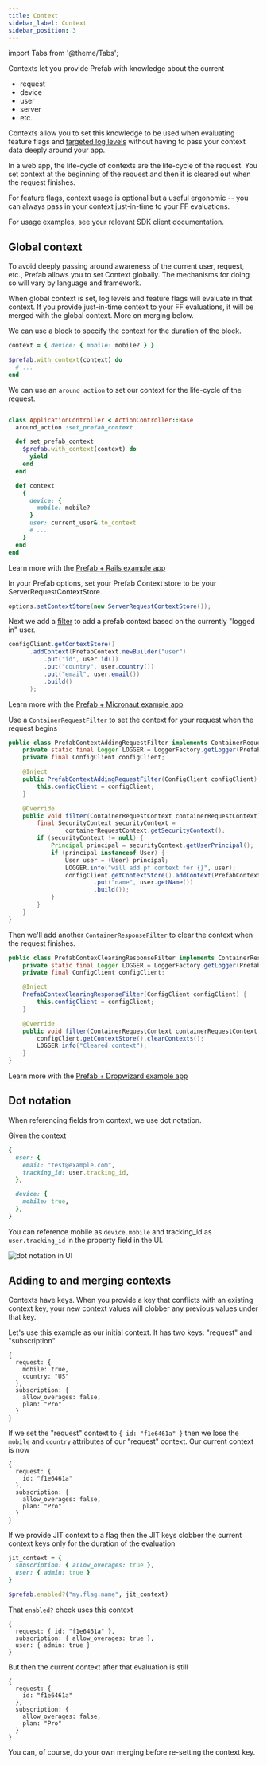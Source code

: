 ```yaml
---
title: Context
sidebar_label: Context
sidebar_position: 3
---
```


import Tabs from '@theme/Tabs';

Contexts let you provide Prefab with knowledge about the current

- request
- device
- user
- server
- etc.

Contexts allow you to set this knowledge to be used when evaluating feature flags and [targeted log levels](./targeted-log-levels) without having to pass your context data deeply around your app.

In a web app, the life-cycle of contexts are the life-cycle of the request. You set context at the beginning of the request and then it is cleared out when the request finishes.

For feature flags, context usage is optional but a useful ergonomic -- you can always pass in your context just-in-time to your FF evaluations.

For usage examples, see your relevant SDK client documentation.

## Global context

To avoid deeply passing around awareness of the current user, request, etc., Prefab allows you to set Context globally. The mechanisms for doing so will vary by language and framework.

When global context is set, log levels and feature flags will evaluate in that context. If you provide just-in-time context to your FF evaluations, it will be merged with the global context. More on merging below.

<Tabs groupId="lang">
<TabItem value="ruby" label="Ruby">

We can use a block to specify the context for the duration of the block.

```ruby
context = { device: { mobile: mobile? } }

$prefab.with_context(context) do
  # ...
end
```

</TabItem>
<TabItem value="ror" label="Ruby on Rails">

We can use an `around_action` to set our context for the life-cycle of the request.

```ruby

class ApplicationController < ActionController::Base
  around_action :set_prefab_context

  def set_prefab_context
    $prefab.with_context(context) do
      yield
    end
  end

  def context
    {
      device: {
        mobile: mobile?
      }
      user: current_user&.to_context
      # ...
    }
  end
end

```

Learn more with the [Prefab + Rails example app](https://github.com/prefab-cloud/example-rails-app)

</TabItem>

<TabItem value="micronaut" label="Micronaut">

In your Prefab options, set your Prefab Context store to be your ServerRequestContextStore.

```java
options.setContextStore(new ServerRequestContextStore());
```

Next we add a [filter](https://github.com/prefab-cloud/example-micronaut-app/blob/configure-prefab-context/src/main/java/com/example/prefab/PrefabContextFilter.java) to add a prefab context based on the currently "logged in" user.

```java
configClient.getContextStore()
      .addContext(PrefabContext.newBuilder("user")
          .put("id", user.id())
          .put("country", user.country())
          .put("email", user.email())
          .build()
      );
```

Learn more with the [Prefab + Micronaut example app](https://github.com/prefab-cloud/example-micronaut-app)

</TabItem>

<TabItem value="dropwizard" label="Dropwizard">

Use a `ContainerRequestFilter` to set the context for your request when the request begins

```java
public class PrefabContextAddingRequestFilter implements ContainerRequestFilter {
    private static final Logger LOGGER = LoggerFactory.getLogger(PrefabContextAddingRequestFilter.class);
    private final ConfigClient configClient;

    @Inject
    public PrefabContextAddingRequestFilter(ConfigClient configClient) {
        this.configClient = configClient;
    }

    @Override
    public void filter(ContainerRequestContext containerRequestContext) throws IOException {
        final SecurityContext securityContext =
                containerRequestContext.getSecurityContext();
        if (securityContext != null) {
            Principal principal = securityContext.getUserPrincipal();
            if (principal instanceof User) {
                User user = (User) principal;
                LOGGER.info("will add pf context for {}", user);
                configClient.getContextStore().addContext(PrefabContext.newBuilder("User")
                        .put("name", user.getName())
                        .build());
            }
        }
    }
}
```

Then we'll add another `ContainerResponseFilter` to clear the context when the request finishes.

```java
public class PrefabContexClearingResponseFilter implements ContainerResponseFilter {
    private static final Logger LOGGER = LoggerFactory.getLogger(PrefabContexClearingResponseFilter.class);
    private final ConfigClient configClient;

    @Inject
    PrefabContexClearingResponseFilter(ConfigClient configClient) {
        this.configClient = configClient;
    }

    @Override
    public void filter(ContainerRequestContext containerRequestContext, ContainerResponseContext containerResponseContext) throws IOException {
        configClient.getContextStore().clearContexts();
        LOGGER.info("Cleared context");
    }
}
```

Learn more with the [Prefab + Dropwizard example app](https://github.com/prefab-cloud/example-dropwizard-app)

</TabItem>
</Tabs>

## Dot notation

When referencing fields from context, we use dot notation.

Given the context

```ruby
{
  user: {
    email: "test@example.com",
    tracking_id: user.tracking_id,
  },

  device: {
    mobile: true,
  },
}
```

You can reference mobile as `device.mobile` and tracking_id as `user.tracking_id` in the property field in the UI.

![dot notation in UI](/img/docs/explanations/dot-notation.png)

## Adding to and merging contexts

Contexts have keys. When you provide a key that conflicts with an existing context key, your new context values will clobber any previous values under that key.

Let's use this example as our initial context. It has two keys: "request" and "subscription"

```
{
  request: {
    mobile: true,
    country: "US"
  },
  subscription: {
    allow_overages: false,
    plan: "Pro"
  }
}
```

If we set the "request" context to `{ id: "f1e6461a" }` then we lose the `mobile` and `country` attributes of our "request" context. Our current context is now

```
{
  request: {
    id: "f1e6461a"
  },
  subscription: {
    allow_overages: false,
    plan: "Pro"
  }
}
```

If we provide JIT context to a flag then the JIT keys clobber the current context keys only for the duration of the evaluation

```ruby
jit_context = {
  subscription: { allow_overages: true },
  user: { admin: true }
}

$prefab.enabled?("my.flag.name", jit_context)
```

That `enabled?` check uses this context

```
{
  request: { id: "f1e6461a" },
  subscription: { allow_overages: true },
  user: { admin: true }
}
```

But then the current context after that evaluation is still

```
{
  request: {
    id: "f1e6461a"
  },
  subscription: {
    allow_overages: false,
    plan: "Pro"
  }
}
```

You can, of course, do your own merging before re-setting the context key.

